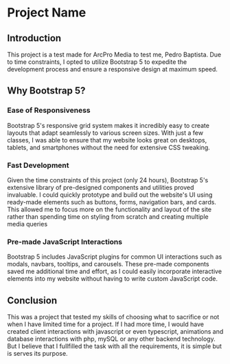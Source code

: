 # Project Name

## Introduction

This project is a test made for ArcPro Media to test me, Pedro Baptista. Due to time constraints, I opted to utilize Bootstrap 5 to expedite the development process and ensure a responsive design at maximum speed.

## Why Bootstrap 5?

### Ease of Responsiveness
Bootstrap 5's responsive grid system makes it incredibly easy to create layouts that adapt seamlessly to various screen sizes. With just a few classes, I was able to ensure that my website looks great on desktops, tablets, and smartphones without the need for extensive CSS tweaking.

### Fast Development
Given the time constraints of this project (only 24 hours), Bootstrap 5's extensive library of pre-designed components and utilities proved invaluable. I could quickly prototype and build out the website's UI using ready-made elements such as buttons, forms, navigation bars, and cards. This allowed me to focus more on the functionality and layout of the site rather than spending time on styling from scratch and creating multiple media queries

### Pre-made JavaScript Interactions
Bootstrap 5 includes JavaScript plugins for common UI interactions such as modals, navbars, tooltips, and carousels. These pre-made components saved me additional time and effort, as I could easily incorporate interactive elements into my website without having to write custom JavaScript code.

## Conclusion

This was a project that tested my skills of choosing what to sacrifice or not when I have limited time for a project. If I had more time, I would have created client interactions with javascript or even typescript, animations and database interactions with php, mySQL or any other backend technology. But I believe that I fullfilled the task with all the requirements, it is simple but is serves its purpose.
